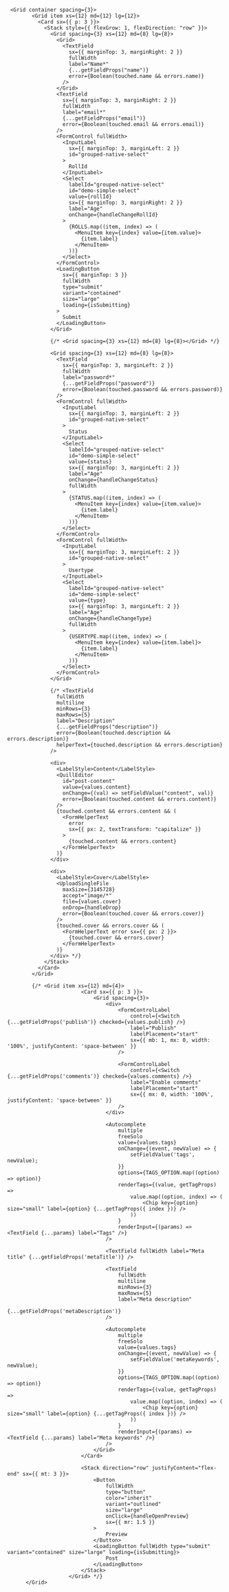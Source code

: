      <Grid container spacing={3}>
            <Grid item xs={12} md={12} lg={12}>
              <Card sx={{ p: 3 }}>
                <Stack style={{ flexGrow: 1, flexDirection: "row" }}>
                  <Grid spacing={3} xs={12} md={8} lg={8}>
                    <Grid>
                      <TextField
                        sx={{ marginTop: 3, marginRight: 2 }}
                        fullWidth
                        label="Name*"
                        {...getFieldProps("name")}
                        error={Boolean(touched.name && errors.name)}
                      />
                    </Grid>
                    <TextField
                      sx={{ marginTop: 3, marginRight: 2 }}
                      fullWidth
                      label="email*"
                      {...getFieldProps("email")}
                      error={Boolean(touched.email && errors.email)}
                    />
                    <FormControl fullWidth>
                      <InputLabel
                        sx={{ marginTop: 3, marginLeft: 2 }}
                        id="grouped-native-select"
                      >
                        RollId
                      </InputLabel>
                      <Select
                        labelId="grouped-native-select"
                        id="demo-simple-select"
                        value={rollId}
                        sx={{ marginTop: 3, marginRight: 2 }}
                        label="Age"
                        onChange={handleChangeRollId}
                      >
                        {ROLLS.map((item, index) => (
                          <MenuItem key={index} value={item.value}>
                            {item.label}
                          </MenuItem>
                        ))}
                      </Select>
                    </FormControl>
                    <LoadingButton
                      sx={{ marginTop: 3 }}
                      fullWidth
                      type="submit"
                      variant="contained"
                      size="large"
                      loading={isSubmitting}
                    >
                      Submit
                    </LoadingButton>
                  </Grid>

                  {/* <Grid spacing={3} xs={12} md={8} lg={8}></Grid> */}

                  <Grid spacing={3} xs={12} md={8} lg={8}>
                    <TextField
                      sx={{ marginTop: 3, marginLeft: 2 }}
                      fullWidth
                      label="password*"
                      {...getFieldProps("password")}
                      error={Boolean(touched.password && errors.password)}
                    />
                    <FormControl fullWidth>
                      <InputLabel
                        sx={{ marginTop: 3, marginLeft: 2 }}
                        id="grouped-native-select"
                      >
                        Status
                      </InputLabel>
                      <Select
                        labelId="grouped-native-select"
                        id="demo-simple-select"
                        value={status}
                        sx={{ marginTop: 3, marginLeft: 2 }}
                        label="Age"
                        onChange={handleChangeStatus}
                        fullWidth
                      >
                        {STATUS.map((item, index) => (
                          <MenuItem key={index} value={item.value}>
                            {item.label}
                          </MenuItem>
                        ))}
                      </Select>
                    </FormControl>
                    <FormControl fullWidth>
                      <InputLabel
                        sx={{ marginTop: 3, marginLeft: 2 }}
                        id="grouped-native-select"
                      >
                        Usertype
                      </InputLabel>
                      <Select
                        labelId="grouped-native-select"
                        id="demo-simple-select"
                        value={type}
                        sx={{ marginTop: 3, marginLeft: 2 }}
                        label="Age"
                        onChange={handleChangeType}
                        fullWidth
                      >
                        {USERTYPE.map((item, index) => (
                          <MenuItem key={index} value={item.label}>
                            {item.label}
                          </MenuItem>
                        ))}
                      </Select>
                    </FormControl>
                  </Grid>

                  {/* <TextField
                    fullWidth
                    multiline
                    minRows={3}
                    maxRows={5}
                    label="Description"
                    {...getFieldProps("description")}
                    error={Boolean(touched.description && errors.description)}
                    helperText={touched.description && errors.description}
                  />

                  <div>
                    <LabelStyle>Content</LabelStyle>
                    <QuillEditor
                      id="post-content"
                      value={values.content}
                      onChange={(val) => setFieldValue("content", val)}
                      error={Boolean(touched.content && errors.content)}
                    />
                    {touched.content && errors.content && (
                      <FormHelperText
                        error
                        sx={{ px: 2, textTransform: "capitalize" }}
                      >
                        {touched.content && errors.content}
                      </FormHelperText>
                    )}
                  </div>

                  <div>
                    <LabelStyle>Cover</LabelStyle>
                    <UploadSingleFile
                      maxSize={3145728}
                      accept="image/*"
                      file={values.cover}
                      onDrop={handleDrop}
                      error={Boolean(touched.cover && errors.cover)}
                    />
                    {touched.cover && errors.cover && (
                      <FormHelperText error sx={{ px: 2 }}>
                        {touched.cover && errors.cover}
                      </FormHelperText>
                    )}
                  </div> */}
                </Stack>
              </Card>
            </Grid>

            {/* <Grid item xs={12} md={4}>
                            <Card sx={{ p: 3 }}>
                                <Grid spacing={3}>
                                    <div>
                                        <FormControlLabel
                                            control={<Switch {...getFieldProps('publish')} checked={values.publish} />}
                                            label="Publish"
                                            labelPlacement="start"
                                            sx={{ mb: 1, mx: 0, width: '100%', justifyContent: 'space-between' }}
                                        />

                                        <FormControlLabel
                                            control={<Switch {...getFieldProps('comments')} checked={values.comments} />}
                                            label="Enable comments"
                                            labelPlacement="start"
                                            sx={{ mx: 0, width: '100%', justifyContent: 'space-between' }}
                                        />
                                    </div>

                                    <Autocomplete
                                        multiple
                                        freeSolo
                                        value={values.tags}
                                        onChange={(event, newValue) => {
                                            setFieldValue('tags', newValue);
                                        }}
                                        options={TAGS_OPTION.map((option) => option)}
                                        renderTags={(value, getTagProps) =>
                                            value.map((option, index) => (
                                                <Chip key={option} size="small" label={option} {...getTagProps({ index })} />
                                            ))
                                        }
                                        renderInput={(params) => <TextField {...params} label="Tags" />}
                                    />

                                    <TextField fullWidth label="Meta title" {...getFieldProps('metaTitle')} />

                                    <TextField
                                        fullWidth
                                        multiline
                                        minRows={3}
                                        maxRows={5}
                                        label="Meta description"
                                        {...getFieldProps('metaDescription')}
                                    />

                                    <Autocomplete
                                        multiple
                                        freeSolo
                                        value={values.tags}
                                        onChange={(event, newValue) => {
                                            setFieldValue('metaKeywords', newValue);
                                        }}
                                        options={TAGS_OPTION.map((option) => option)}
                                        renderTags={(value, getTagProps) =>
                                            value.map((option, index) => (
                                                <Chip key={option} size="small" label={option} {...getTagProps({ index })} />
                                            ))
                                        }
                                        renderInput={(params) => <TextField {...params} label="Meta keywords" />}
                                    />
                                </Grid>
                            </Card>

                            <Stack direction="row" justifyContent="flex-end" sx={{ mt: 3 }}>
                                <Button
                                    fullWidth
                                    type="button"
                                    color="inherit"
                                    variant="outlined"
                                    size="large"
                                    onClick={handleOpenPreview}
                                    sx={{ mr: 1.5 }}
                                >
                                    Preview
                                </Button>
                                <LoadingButton fullWidth type="submit" variant="contained" size="large" loading={isSubmitting}>
                                    Post
                                </LoadingButton>
                            </Stack>
                        </Grid> */}
          </Grid>